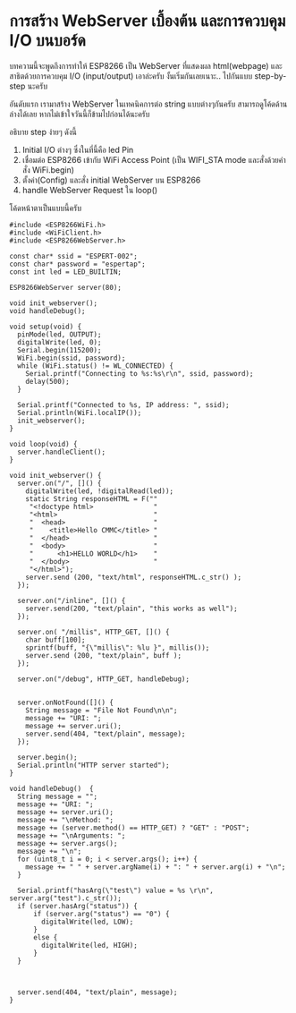 # การสร้าง WebServer เบื้องต้น และการควบคุม I/O บนบอร์ด

บทความนี้จะพูดถึงการทำให้ ESP8266 เป็น WebServer ที่แสดงผล html(webpage) และสาธิตด้วยการควบคุม I/O (input/output) 
เอาล่ะครับ งั้นเริ่มกันเลยเนาะ.. ไปกันแบบ step-by-step นะครับ

อันดับแรก เรามาสร้าง WebServer ในเทคนิคการต่อ string แบบต่างๆกันครับ สามารถดูโค้ดด้านล่างได้เลย  หากไม่เข้าใจวันนี้ก็ข้ามไปก่อนได้นะครับ

อธิบาย step ง่ายๆ ดังนี้

1. Initial I/O ต่างๆ ซึ่งในที่นี้คือ led Pin
2. เชื่อมต่อ ESP8266 เข้ากับ WiFi Access Point (เป็น WIFI_STA mode และสั่งด้วยคำสั่ง WiFi.begin)
3. ตั้งค่า(Config) และสั่ง initial WebServer บน ESP8266
4. handle WebServer Request ใน loop()

โค้ดหน้าตาเป็นแบบนี้ครับ

```
#include <ESP8266WiFi.h>
#include <WiFiClient.h>
#include <ESP8266WebServer.h>

const char* ssid = "ESPERT-002";
const char* password = "espertap";
const int led = LED_BUILTIN;

ESP8266WebServer server(80);

void init_webserver();
void handleDebug();

void setup(void) {
  pinMode(led, OUTPUT);
  digitalWrite(led, 0);
  Serial.begin(115200);
  WiFi.begin(ssid, password);
  while (WiFi.status() != WL_CONNECTED) {
    Serial.printf("Connecting to %s:%s\r\n", ssid, password);
    delay(500);
  }

  Serial.printf("Connected to %s, IP address: ", ssid);
  Serial.println(WiFi.localIP());
  init_webserver();
}

void loop(void) {
  server.handleClient();
}

void init_webserver() {
  server.on("/", []() {
    digitalWrite(led, !digitalRead(led));
    static String responseHTML = F(""
     "<!doctype html>               "
     "<html>                        "
     "  <head>                      "
     "    <title>Hello CMMC</title> "
     "  </head>                     "
     "  <body>                      "
     "      <h1>HELLO WORLD</h1>    "
     "  </body>                     "
     "</html>");
    server.send (200, "text/html", responseHTML.c_str() );
  });

  server.on("/inline", []() {
    server.send(200, "text/plain", "this works as well");
  });

  server.on( "/millis", HTTP_GET, []() {
    char buff[100];
    sprintf(buff, "{\"millis\": %lu }", millis());
    server.send (200, "text/plain", buff );
  });

  server.on("/debug", HTTP_GET, handleDebug);


  server.onNotFound([]() {
    String message = "File Not Found\n\n";
    message += "URI: ";
    message += server.uri();
    server.send(404, "text/plain", message);
  });

  server.begin();
  Serial.println("HTTP server started");
}

void handleDebug()  {
  String message = "";
  message += "URI: ";
  message += server.uri();
  message += "\nMethod: ";
  message += (server.method() == HTTP_GET) ? "GET" : "POST";
  message += "\nArguments: ";
  message += server.args(); 
  message += "\n";
  for (uint8_t i = 0; i < server.args(); i++) {
    message += " " + server.argName(i) + ": " + server.arg(i) + "\n";
  }
  
  Serial.printf("hasArg(\"test\") value = %s \r\n", server.arg("test").c_str());
  if (server.hasArg("status")) {
      if (server.arg("status") == "0") {
        digitalWrite(led, LOW);
      }
      else {
        digitalWrite(led, HIGH);
      }
  }

   
  
  server.send(404, "text/plain", message);
}
```

